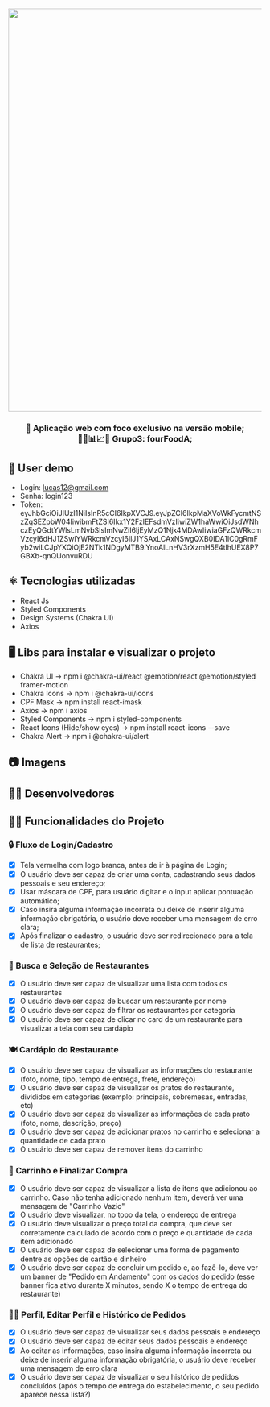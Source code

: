 <h1 align="center">
<img width=800 src="https://user-images.githubusercontent.com/104602579/183106447-2e64e9b5-cf76-4b1b-a1e0-0638e7459bc6.png">
</h1>
<h3 align="center">
📲 Aplicação web com foco exclusivo na versão mobile; <br/>
👨‍💼📊📈📁 Grupo3: fourFoodA;
</h3>

## 📲 User demo
- Login: lucas12@gmail.com
- Senha: login123
- Token: eyJhbGciOiJIUzI1NiIsInR5cCI6IkpXVCJ9.eyJpZCI6IkpMaXVoWkFycmtNSzZqSEZpbW04IiwibmFtZSI6Ikx1Y2FzIEFsdmVzIiwiZW1haWwiOiJsdWNhczEyQGdtYWlsLmNvbSIsImNwZiI6IjEyMzQ1Njk4MDAwIiwiaGFzQWRkcmVzcyI6dHJ1ZSwiYWRkcmVzcyI6IlJ1YSAxLCAxNSwgQXB0IDA1IC0gRmFyb2wiLCJpYXQiOjE2NTk1NDgyMTB9.YnoAlLnHV3rXzmH5E4tlhUEX8P7GBXb-qnQUonvuRDU

## ⚛️ Tecnologias utilizadas 
- React Js
- Styled Components 
- Design Systems (Chakra UI)
- Axios 

## 🖥️ Libs para instalar e visualizar o projeto 
- Chakra UI -> npm i @chakra-ui/react @emotion/react @emotion/styled framer-motion
- Chakra Icons -> npm i @chakra-ui/icons
- CPF Mask -> npm install react-imask
- Axios -> npm i axios
- Styled Components -> npm i styled-components 
- React Icons (Hide/show eyes) -> npm install react-icons --save
- Chakra Alert -> npm i @chakra-ui/alert


## 📷 Imagens 

## 🧑‍💻 Desenvolvedores  

## 👨‍💻 Funcionalidades do Projeto
### 🔒 Fluxo de Login/Cadastro
- [x] Tela vermelha com logo branca, antes de ir à página de Login;
- [x] O usuário deve ser capaz de criar uma conta, cadastrando seus dados pessoais e seu endereço;
- [x] Usar máscara de CPF, para usuário digitar e o input aplicar pontuação automático; 
- [x] Caso insira alguma informação incorreta ou deixe de inserir alguma informação obrigatória, o usuário deve receber uma mensagem de erro clara;
- [x] Após finalizar o cadastro, o usuário deve ser redirecionado para a tela de lista de restaurantes; 

### 🔎 Busca e Seleção de Restaurantes
- [x] O usuário deve ser capaz de visualizar uma lista com todos os restaurantes
- [x] O usuário deve ser capaz de buscar um restaurante por nome
- [x] O usuário deve ser capaz de filtrar os restaurantes por categoria
- [x] O usuário deve ser capaz de clicar no card de um restaurante para visualizar a tela com seu cardápio

### 🍽️ Cardápio do Restaurante
- [x] O usuário deve ser capaz de visualizar as informações do restaurante (foto, nome, tipo, tempo de entrega, frete, endereço)
- [x] O usuário deve ser capaz de visualizar os pratos do restaurante, divididos em categorias (exemplo: principais, sobremesas, entradas, etc)
- [x] O usuário deve ser capaz de visualizar as informações de cada prato (foto, nome, descrição, preço)
- [x] O usuário deve ser capaz de adicionar pratos no carrinho e selecionar a quantidade de cada prato
- [x] O usuário deve ser capaz de remover itens do carrinho

### 🛒 Carrinho e Finalizar Compra
- [x] O usuário deve ser capaz de visualizar a lista de itens que adicionou ao carrinho. Caso não tenha adicionado nenhum item, deverá ver uma mensagem de "Carrinho Vazio"
- [x] O usuário deve visualizar, no topo da tela, o endereço de entrega
- [x] O usuário deve visualizar o preço total da compra, que deve ser corretamente calculado de acordo com o preço e quantidade de cada item adicionado
- [x] O usuário deve ser capaz de selecionar uma forma de pagamento dentre as opções de cartão e dinheiro
- [x] O usuário deve ser capaz de concluir um pedido e, ao fazê-lo, deve ver um banner de "Pedido em Andamento" com os dados do pedido (esse banner fica ativo durante X minutos, sendo X o tempo de entrega do restaurante)

### 🧙‍♀️ Perfil, Editar Perfil e Histórico de Pedidos
- [x] O usuário deve ser capaz de visualizar seus dados pessoais e endereço
- [x] O usuário deve ser capaz de editar seus dados pessoais e endereço
- [x] Ao editar as informações, caso insira alguma informação incorreta ou deixe de inserir alguma informação obrigatória, o usuário deve receber uma mensagem de erro clara
- [x] O usuário deve ser capaz de visualizar o seu histórico de pedidos concluídos (após o tempo de entrega do estabelecimento, o seu pedido aparece nessa lista?)
